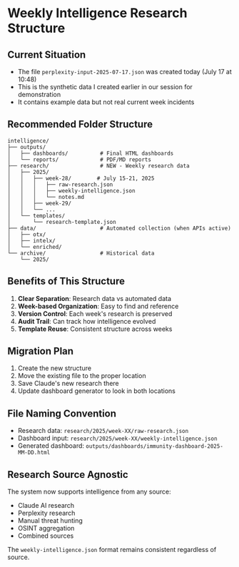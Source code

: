 # Weekly Intelligence Research Structure

## Current Situation
- The file `perplexity-input-2025-07-17.json` was created today (July 17 at 10:48)
- This is the synthetic data I created earlier in our session for demonstration
- It contains example data but not real current week incidents

## Recommended Folder Structure

```
intelligence/
├── outputs/
│   ├── dashboards/          # Final HTML dashboards
│   └── reports/             # PDF/MD reports
├── research/                # NEW - Weekly research data
│   ├── 2025/
│   │   ├── week-28/        # July 15-21, 2025
│   │   │   ├── raw-research.json
│   │   │   ├── weekly-intelligence.json
│   │   │   └── notes.md
│   │   ├── week-29/
│   │   └── ...
│   └── templates/
│       └── research-template.json
├── data/                    # Automated collection (when APIs active)
│   ├── otx/
│   ├── intelx/
│   └── enriched/
└── archive/                 # Historical data
    └── 2025/
```

## Benefits of This Structure

1. **Clear Separation**: Research data vs automated data
2. **Week-based Organization**: Easy to find and reference
3. **Version Control**: Each week's research is preserved
4. **Audit Trail**: Can track how intelligence evolved
5. **Template Reuse**: Consistent structure across weeks

## Migration Plan

1. Create the new structure
2. Move the existing file to the proper location
3. Save Claude's new research there
4. Update dashboard generator to look in both locations

## File Naming Convention

- Research data: `research/2025/week-XX/raw-research.json`
- Dashboard input: `research/2025/week-XX/weekly-intelligence.json`
- Generated dashboard: `outputs/dashboards/immunity-dashboard-2025-MM-DD.html`

## Research Source Agnostic

The system now supports intelligence from any source:
- Claude AI research
- Perplexity research
- Manual threat hunting
- OSINT aggregation
- Combined sources

The `weekly-intelligence.json` format remains consistent regardless of source.